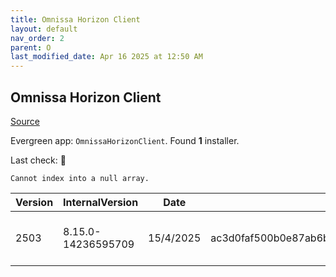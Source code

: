 ```yaml
---
title: Omnissa Horizon Client
layout: default
nav_order: 2
parent: O
last_modified_date: Apr 16 2025 at 12:50 AM
---
```


## Omnissa Horizon Client

[Source](https://customerconnect.omnissa.com/downloads/info/slug/desktop_end_user_computing/omnissa_horizon_clients/8)

Evergreen app: `OmnissaHorizonClient`. Found **1** installer.

Last check: 🔴
```
Cannot index into a null array.
```

| Version | InternalVersion    | Date      | Sha256                                                           | Size      | Type | URI                                                                                                                                                                                                                          |
| ------- | ------------------ | --------- | ---------------------------------------------------------------- | --------- | ---- | ---------------------------------------------------------------------------------------------------------------------------------------------------------------------------------------------------------------------------- |
| 2503    | 8.15.0-14236595709 | 15/4/2025 | ac3d0faf500b0e87ab6b51f143c2aaea03412bebf7da91528cb68b4d0576c3b2 | 297.87 MB | exe  | [https://download3.omnissa.com/software/CART26FQ1_WIN_2503/Omnissa-Horizon-Client-2503-8.15.0-14236595709.exe](https://download3.omnissa.com/software/CART26FQ1_WIN_2503/Omnissa-Horizon-Client-2503-8.15.0-14236595709.exe) |

